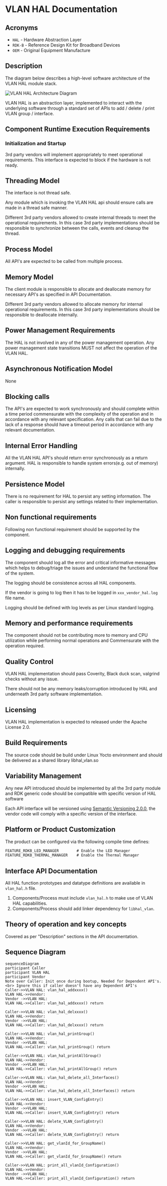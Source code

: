 # VLAN HAL Documentation

## Acronyms

- `HAL` \- Hardware Abstraction Layer
- `RDK-B` \- Reference Design Kit for Broadband Devices
- `OEM` \- Original Equipment Manufacture

## Description
The diagram below describes a high-level software architecture of the VLAN HAL module stack.

![VLAN HAL Architecture Diagram](images/VLAN_HAL_Architecture.png)

VLAN HAL is an abstraction layer, implemented to interact with the underlying software through a standard set of APIs to add / delete / print VLAN group / interface.

## Component Runtime Execution Requirements

### Initialization and Startup

3rd party vendors will implement appropriately to meet operational requirements. This interface is expected to block if the hardware is not ready.

## Threading Model

The interface is not thread safe.

Any module which is invoking the VLAN HAL api should ensure calls are made in a thread safe manner.

Different 3rd party vendors allowed to create internal threads to meet the operational requirements. In this case 3rd party implementations should be responsible to synchronize between the calls, events and cleanup the thread.

## Process Model

All API's are expected to be called from multiple process.

## Memory Model

The client module is responsible to allocate and deallocate memory for necessary API's as specified in API Documentation.

Different 3rd party vendors allowed to allocate memory for internal operational requirements. In this case 3rd party implementations
should be responsible to deallocate internally.

## Power Management Requirements

The HAL is not involved in any of the power management operation.
Any power management state transitions MUST not affect the operation of the VLAN HAL.

## Asynchronous Notification Model
None

## Blocking calls

The API's are expected to work synchronously and should complete within a time period commensurate with the complexity of the operation and in accordance with any relevant specification.
Any calls that can fail due to the lack of a response should have a timeout period in accordance with any relevant documentation.

## Internal Error Handling

All the VLAN HAL API's should return error synchronously as a return argument. HAL is responsible to handle system errors(e.g. out of memory) internally.

## Persistence Model

There is no requirement for HAL to persist any setting information. The caller is responsible to persist any settings related to their implementation.


## Non functional requirements

Following non functional requirement should be supported by the component.

## Logging and debugging requirements


The component should log all the error and critical informative messages which helps to debug/triage the issues and understand the functional flow of the system.

The logging should be consistence across all HAL components.

If the vendor is going to log then it has to be logged in `xxx_vendor_hal.log` file name.

Logging should be defined with log levels as per Linux standard logging.

## Memory and performance requirements

The component should not be contributing more to memory and CPU utilization while performing normal operations and Commensurate with the operation required.


## Quality Control

VLAN HAL implementation should pass Coverity, Black duck scan, valgrind checks without any issue.

There should not be any memory leaks/corruption introduced by HAL and underneath 3rd party software implementation.


## Licensing

VLAN HAL implementation is expected to released under the Apache License 2.0.

## Build Requirements

The source code should be build under Linux Yocto environment and should be delivered as a shared library libhal_vlan.so

## Variability Management

Any new API introduced should be implemented by all the 3rd party module and RDK generic code should be compatible with specific version of HAL software

Each API interface will be versioned using [Semantic Versioning 2.0.0](https://semver.org/), the vendor code will comply with a specific version of the interface.

## Platform or Product Customization

The product can be configured via the following compile time defines:

```c
FEATURE_RDKB_LED_MANAGER        # Enable the LED Manager
FEATURE_RDKB_THERMAL_MANAGER    # Enable the Thermal Manager
```

## Interface API Documentation

All HAL function prototypes and datatype definitions are available in `vlan_hal.h` file.

1. Components/Process must include `vlan_hal.h` to make use of VLAN HAL capabilities.
2. Components/Process should add linker dependency for `libhal_vlan`.

## Theory of operation and key concepts

Covered as per "Description" sections in the API documentation.

## Sequence Diagram

```mermaid
sequenceDiagram
participant Caller
participant VLAN HAL
participant Vendor
Note over Caller: Init once during bootup, Needed for Dependent API's. <br> Ignore this if caller doesn't have any Dependent API's
Caller->>VLAN HAL: vlan_hal_addxxxx()
VLAN HAL->>Vendor: 
Vendor ->>VLAN HAL: 
VLAN HAL->>Caller: vlan_hal_addxxxx() return

Caller->>VLAN HAL: vlan_hal_delxxxx()
VLAN HAL->>Vendor: 
Vendor ->>VLAN HAL: 
VLAN HAL->>Caller: vlan_hal_delxxxx() return

Caller->>VLAN HAL: vlan_hal_printGroup()
VLAN HAL->>Vendor: 
Vendor ->>VLAN HAL: 
VLAN HAL->>Caller: vlan_hal_printGroup() return

Caller->>VLAN HAL: vlan_hal_printAllGroup()
VLAN HAL->>Vendor: 
Vendor ->>VLAN HAL: 
VLAN HAL->>Caller: vlan_hal_printAllGroup() return

Caller->>VLAN HAL: vlan_hal_delete_all_Interfaces()
VLAN HAL->>Vendor: 
Vendor ->>VLAN HAL: 
VLAN HAL->>Caller: vlan_hal_delete_all_Interfaces() return

Caller->>VLAN HAL: insert_VLAN_ConfigEntry()
VLAN HAL->>Vendor: 
Vendor ->>VLAN HAL: 
VLAN HAL->>Caller: insert_VLAN_ConfigEntry() return

Caller->>VLAN HAL: delete_VLAN_ConfigEntry()
VLAN HAL->>Vendor: 
Vendor ->>VLAN HAL: 
VLAN HAL->>Caller: delete_VLAN_ConfigEntry() return

Caller->>VLAN HAL: get_vlanId_for_GroupName()
VLAN HAL->>Vendor: 
Vendor ->>VLAN HAL: 
VLAN HAL->>Caller: get_vlanId_for_GroupName() return

Caller->>VLAN HAL: print_all_vlanId_Configuration()
VLAN HAL->>Vendor: 
Vendor ->>VLAN HAL: 
VLAN HAL->>Caller: print_all_vlanId_Configuration() return
```
